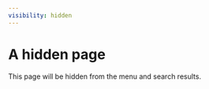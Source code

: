 ```yaml
---
visibility: hidden
---
```

# A hidden page

This page will be hidden from the menu and search results.
